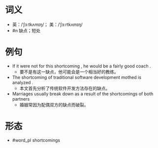# 词义
- 英：/ˈʃɔːtkʌmɪŋ/； 美：/ˈʃɔːrtkʌmɪŋ/
- #n 缺点；短处
# 例句
- If it were not for this shortcoming , he would be a fairly good coach .
	- 要不是有这一缺点，他可能会是一个相当好的教练。
- The shortcoming of traditional software development mothed is analyzed .
	- 本文首先分析了传统软件开发方法存在的缺点。
- Marriages usually break down as a result of the shortcomings of both partners
	- 婚姻常因为配偶双方的缺点而破裂。
# 形态
- #word_pl shortcomings
